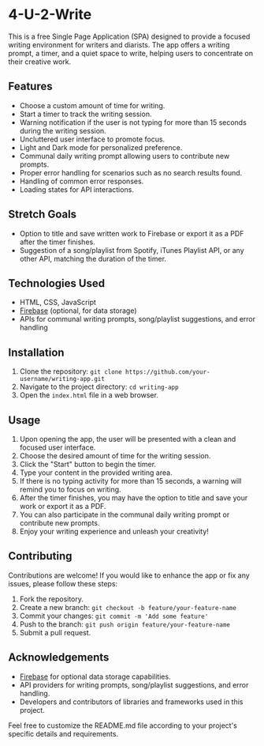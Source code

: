 # 4-U-2-Write

This is a free Single Page Application (SPA) designed to provide a focused writing environment for writers and diarists. The app offers a writing prompt, a timer, and a quiet space to write, helping users to concentrate on their creative work.

## Features

- Choose a custom amount of time for writing.
- Start a timer to track the writing session.
- Warning notification if the user is not typing for more than 15 seconds during the writing session.
- Uncluttered user interface to promote focus.
- Light and Dark mode for personalized preference.
- Communal daily writing prompt allowing users to contribute new prompts.
- Proper error handling for scenarios such as no search results found.
- Handling of common error responses.
- Loading states for API interactions.

## Stretch Goals

- Option to title and save written work to Firebase or export it as a PDF after the timer finishes.
- Suggestion of a song/playlist from Spotify, iTunes Playlist API, or any other API, matching the duration of the timer.

## Technologies Used

- HTML, CSS, JavaScript
- [Firebase](https://firebase.google.com/) (optional, for data storage)
- APIs for communal writing prompts, song/playlist suggestions, and error handling

## Installation

1. Clone the repository: `git clone https://github.com/your-username/writing-app.git`
2. Navigate to the project directory: `cd writing-app`
3. Open the `index.html` file in a web browser.

## Usage

1. Upon opening the app, the user will be presented with a clean and focused user interface.
2. Choose the desired amount of time for the writing session.
3. Click the "Start" button to begin the timer.
4. Type your content in the provided writing area.
5. If there is no typing activity for more than 15 seconds, a warning will remind you to focus on writing.
6. After the timer finishes, you may have the option to title and save your work or export it as a PDF.
7. You can also participate in the communal daily writing prompt or contribute new prompts.
8. Enjoy your writing experience and unleash your creativity!

## Contributing

Contributions are welcome! If you would like to enhance the app or fix any issues, please follow these steps:

1. Fork the repository.
2. Create a new branch: `git checkout -b feature/your-feature-name`
3. Commit your changes: `git commit -m 'Add some feature'`
4. Push to the branch: `git push origin feature/your-feature-name`
5. Submit a pull request.

<!-- 
## License

This project is licensed under the [MIT License](LICENSE).
-->

## Acknowledgements
<!--
- [OpenAI](https://openai.com/) for providing the underlying language model.
-->
- [Firebase](https://firebase.google.com/) for optional data storage capabilities.
- API providers for writing prompts, song/playlist suggestions, and error handling.
- Developers and contributors of libraries and frameworks used in this project.

Feel free to customize the README.md file according to your project's specific details and requirements.
